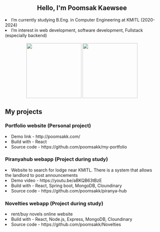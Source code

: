 <body>
<h2 align="center">Hello, I'm Poomsak Kaewsee</h2>
<li>I’m currently studying B.Eng. in Computer Engineering at KMITL (2020-2024)</li>
<li>I’m interest in web development, software development, Fullstack (especially backend) </li>
<br/>
<div align="center">
  <img src="https://github-readme-stats.vercel.app/api?username=poomsakk&show_icons=true&theme=radical"  height="180"/>
  <img src="https://github-readme-stats.vercel.app/api/top-langs/?username=poomsakk&layout=compact&theme=radical" height="180"/>
</div>
  <h2>My projects</h2>
  <h3>Portfolio website (Personal project)</h3>
  <li>Demo link - http://poomsakk.com/</li>
  <li>Build with - React</li>
  <li>Source code - https://github.com/poomsakk/my-portfolio</li>
  <h3>Piranyahub webapp (Project during study)</h3>
  <li>Website to search for lodge near KMITL. There is a system that allows the landlord to post announcements</li>
  <li>Demo video - https://youtu.be/aBKQB63tBzE</li>
  <li>Build with - React, Spring boot, MongoDB, Cloundinary</li>
  <li>Source code - https://github.com/poomsakk/piranya-hub</li>
  <h3>Novelties webapp (Project during study)</h3>
  <li>rent/buy novels online website</li>
  <li>Build with - React, Node.js, Express, MongoDB, Cloundinary</li>
  <li>Source code - https://github.com/poomsakk/Novelties</li>
</body>
